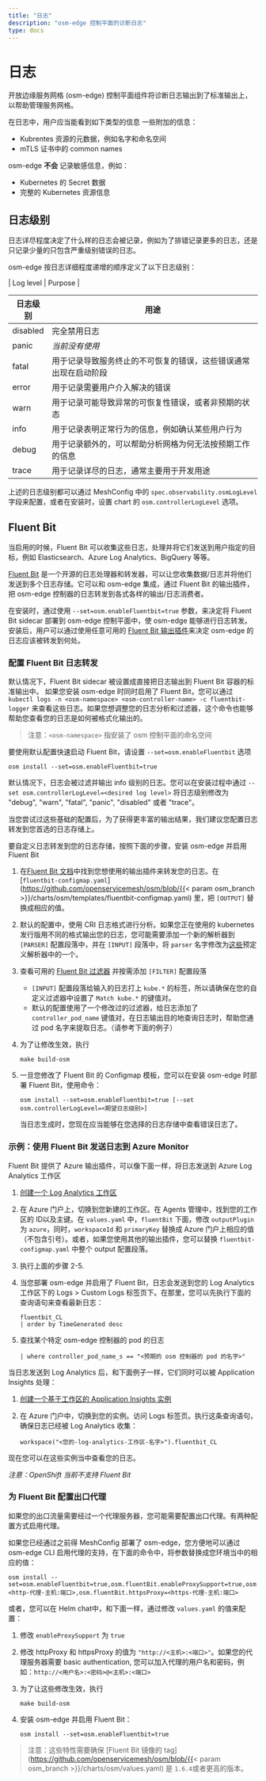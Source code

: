 ```yaml
---
title: "日志"
description: "osm-edge 控制平面的诊断日志"
type: docs
---
```


# 日志
开放边缘服务网格 (osm-edge) 控制平面组件将诊断日志输出到了标准输出上，以帮助管理服务网格。

在日志中，用户应当能看到如下类型的信息
一些附加的信息：
- Kubrentes 资源的元数据，例如名字和命名空间
- mTLS 证书中的 common names

osm-edge **不会** 记录敏感信息，例如：
- Kubernetes 的 Secret 数据
- 完整的 Kubernetes 资源信息

## 日志级别

日志详尽程度决定了什么样的日志会被记录，例如为了排错记录更多的日志，还是只记录少量的只包含严重级别错误的日志。

osm-edge 按日志详细程度递增的顺序定义了以下日志级别：

| Log level | Purpose                                                                                |

| 日志级别 | 用途 |
| --------- | -------------------------------------------------------------------------------------- |
| disabled | 完全禁用日志 |
| panic | *当前没有使用* |
| fatal |用于记录导致服务终止的不可恢复的错误，这些错误通常出现在启动阶段 |
| error | 用于记录需要用户介入解决的错误 |
| warn | 用于记录可能导致异常的可恢复性错误，或者非预期的状态 |
| info | 用于记录表明正常行为的信息，例如确认某些用户行为 |
| debug | 用于记录额外的，可以帮助分析网格为何无法按预期工作的信息 |
| trace | 用于记录详尽的日志，通常主要用于开发用途 |

上述的日志级别都可以通过 MeshConfig 中的 `spec.observability.osmLogLevel` 字段来配置，或者在安装时，设置 chart 的 `osm.controllerLogLevel` 选项。

## Fluent Bit
当启用的时候，Fluent Bit 可以收集这些日志，处理并将它们发送到用户指定的目标，例如 Elasticsearch、Azure Log Analytics、BigQuery 等等。

[Fluent Bit](https://fluentbit.io/) 是一个开源的日志处理器和转发器，可以让您收集数据/日志并将他们发送到多个日志存储。它可以和 osm-edge 集成，通过 Fluent Bit 的输出插件，把 osm-edge 控制器的日志转发到各式各样的输出/日志消费者。

在安装时，通过使用 `--set=osm.enableFluentbit=true` 参数，来决定将 Fluent Bit sidecar 部署到 osm-edge 控制平面中，使 osm-edge 能够进行日志转发。安装后，用户可以通过使用任意可用的 [Fluent Bit 输出插件](https://docs.fluentbit.io/manual/pipeline/outputs)来决定 osm-edge 的日志应该被转发到何处。

### 配置 Fluent Bit 日志转发
默认情况下，Fluent Bit sidecar 被设置成直接把日志输出到 Fluent Bit 容器的标准输出中。 如果您安装 osm-edge 时同时启用了 Fluent Bit，您可以通过 `kubectl logs -n <osm-namespace> <osm-controller-name> -c fluentbit-logger` 来查看这些日志。如果您想调整您的日志分析和过滤器，这个命令也能够帮助您查看您的日志是如何被格式化输出的。

> 注意：`<osm-namespace>` 指安装了 osm 控制平面的命名空间

要使用默认配置快速启动 Fluent Bit，请设置 `--set=osm.enableFluentbit` 选项
```console
osm install --set=osm.enableFluentbit=true
```

默认情况下，日志会被过滤并输出 info 级别的日志。您可以在安装过程中通过 `--set osm.controllerLogLevel=<desired log level>` 将日志级别修改为 "debug", "warn", "fatal", "panic", "disabled" 或者 "trace"。

当您尝试过这些基础的配置后，为了获得更丰富的输出结果，我们建议您配置日志转发到您首选的日志存储上。

要自定义日志转发到您的日志存储，按照下面的步骤，安装 osm-edge 并启用 Fluent Bit

1. 在[Fluent Bit 文档](https://docs.fluentbit.io/manual/pipeline/outputs)中找到您想使用的输出插件来转发您的日志。在 [`fluentbit-configmap.yaml`](https://github.com/openservicemesh/osm/blob/{{< param osm_branch >}}/charts/osm/templates/fluentbit-configmap.yaml) 里，把 `[OUTPUT]` 替换成相应的值。

2. 默认的配置中，使用 CRI 日志格式进行分析。如果您正在使用的 kubernetes 发行版用不同的格式输出您的日志，您可能需要添加一个新的解析器到 `[PARSER]` 配置段落中，并在 `[INPUT]` 段落中，将 `parser` 名字修改为[这些](https://github.com/fluent/fluent-bit/blob/master/conf/parsers.conf)预定义解析器中的一个。

3. 查看可用的 [Fluent Bit 过滤器](https://docs.fluentbit.io/manual/pipeline/filters) 并按需添加 `[FILTER]` 配置段落
    * `[INPUT]` 配置段落给输入的日志打上 `kube.*` 的标签，所以请确保在您的自定义过滤器中设置了 `Match kube.*` 的键值对。
    * 默认的配置使用了一个修改过的过滤器，给日志添加了 `controller_pod_name` 键值对，在日志输出目的地查询日志时，帮助您通过 pod 名字来提取日志。（请参考下面的例子）

1. 为了让修改生效，执行
    ```console
    make build-osm
    ```

2. 一旦您修改了 Fluent Bit 的 Configmap 模板，您可以在安装 osm-edge 时部署 Fluent Bit，使用命令：
    ```console
    osm install --set=osm.enableFluentbit=true [--set osm.controllerLogLevel=<期望日志级别>]
    ```
    当日志生成时，您现在应当能够在您选择的日志存储中查看错误日志了。


### 示例：使用 Fluent Bit 发送日志到 Azure Monitor
Fluent Bit 提供了 Azure 输出插件，可以像下面一样，将日志发送到 Azure Log Analytics 工作区
1. [创建一个 Log Analytics 工作区](https://docs.microsoft.com/en-us/azure/azure-monitor/learn/quick-create-workspace)

2. 在 Azure 门户上，切换到您新建的工作区。在 Agents 管理中，找到您的工作区的 ID以及主键。在 `values.yaml` 中，`fluentBit` 下面，修改 `outputPlugin` 为 `azure`，同时，`workspaceId` 和 `primaryKey` 替换成 Azure 门户上相应的值（不包含引号）。或者，如果您使用其他的输出插件，您可以替换 `fluentbit-configmap.yaml` 中整个 output 配置段落。

3. 执行上面的步骤 2-5.

4. 当您部署 osm-edge 并启用了 Fluent Bit，日志会发送到您的 Log Analytics 工作区下的 Logs > Custom Logs 标签页下。在那里，您可以先执行下面的查询语句来查看最新日志：
    ```
    fluentbit_CL
    | order by TimeGenerated desc
    ```

5. 查找某个特定 osm-edge 控制器的 pod 的日志
    ```
    | where controller_pod_name_s == "<预期的 osm 控制器的 pod 的名字>"
    ```

当日志发送到 Log Analytics 后，和下面例子一样，它们同时可以被 Application Insights 处理：
1. [创建一个基于工作区的 Application Insights 实例](https://docs.microsoft.com/zh-cn/azure/azure-monitor/app/create-workspace-resource)

2. 在 Azure 门户中，切换到您的实例。访问 Logs 标签页。执行这条查询语句，确保日志已经被 Log Analytics 收集：
    ```
    workspace("<您的-log-analytics-工作区-名字>").fluentbit_CL
    ```

现在您可以在这些实例当中查看您的日志。

*注意：OpenShift 当前不支持 Fluent Bit*

### 为 Fluent Bit 配置出口代理
如果您的出口流量需要经过一个代理服务器，您可能需要配置出口代理。有两种配置方式启用代理。

如果您已经通过之前得 MeshConfig 部署了 osm-edge，您方便地可以通过 osm-edge CLI 启用代理的支持，在下面的命令中，将参数替换成您环境当中的相应的值：
```
osm install --set=osm.enableFluentbit=true,osm.fluentBit.enableProxySupport=true,osm.fluentBit.httpProxy=<http-代理-主机:端口>,osm.fluentBit.httpsProxy=<https-代理-主机:端口>
```

或者，您可以在 Helm chat中，和下面一样，通过修改 `values.yaml` 的值来配置：
1. 修改 `enableProxySupport` 为 `true`

2. 修改 httpProxy 和 httpsProxy 的值为 `"http://<主机>:<端口>"`。如果您的代理服务器需要 basic authentication, 您可以加入代理的用户名和密码，例如：`http://<用户名>:<密码>@<主机>:<端口>`

3. 为了让这些修改生效，执行
    ```console
    make build-osm
    ```

4. 安装 osm-edge 并启用 Fluent Bit：
    ```console
    osm install --set=osm.enableFluentbit=true
    ```
> 注意：这些特性需要确保 [Fluent Bit 镜像的 tag](https://github.com/openservicemesh/osm/blob/{{< param osm_branch >}}/charts/osm/values.yaml) 是 `1.6.4`或者更高的版本。
